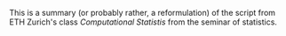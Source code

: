 This is a summary (or probably rather, a reformulation) of the 
script from ETH Zurich's class *Computational Statistis* from the 
seminar of statistics.
